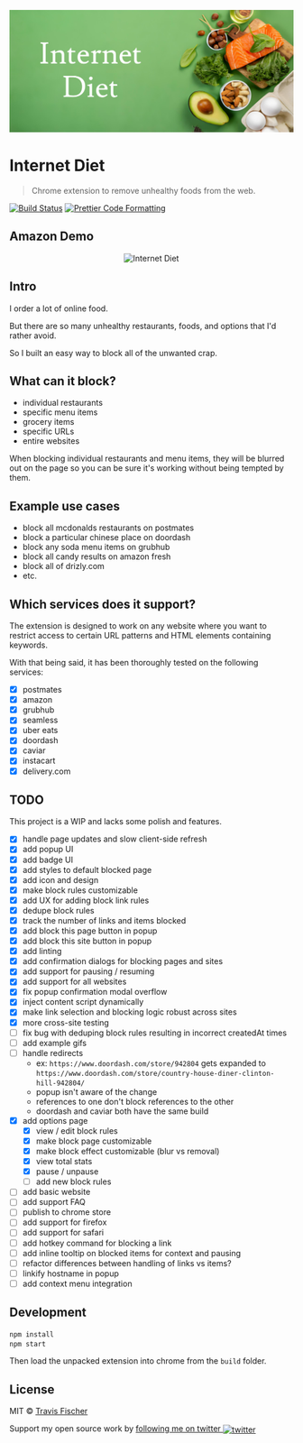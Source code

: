 <p align="center">
  <img alt="Internet Diet" src="assets/banner.jpg">
</p>

# Internet Diet

> Chrome extension to remove unhealthy foods from the web.

[![Build Status](https://github.com/transitive-bullshit/internet-diet/actions/workflows/test.yml/badge.svg)](https://github.com/transitive-bullshit/internet-diet/actions/workflows/test.yml) [![Prettier Code Formatting](https://img.shields.io/badge/code_style-prettier-brightgreen.svg)](https://prettier.io)

## Amazon Demo

<p align="center">
  <img alt="Internet Diet" src="media/amazon-demo.gif">
</p>

## Intro

I order a lot of online food.

But there are so many unhealthy restaurants, foods, and options that I'd rather avoid.

So I built an easy way to block all of the unwanted crap.

## What can it block?

- individual restaurants
- specific menu items
- grocery items
- specific URLs
- entire websites

When blocking individual restaurants and menu items, they will be blurred out on the page so you can be sure it's working without being tempted by them.

## Example use cases

- block all mcdonalds restaurants on postmates
- block a particular chinese place on doordash
- block any soda menu items on grubhub
- block all candy results on amazon fresh
- block all of drizly.com
- etc.

## Which services does it support?

The extension is designed to work on any website where you want to restrict access to certain URL patterns and HTML elements containing keywords.

With that being said, it has been thoroughly tested on the following services:

- [x] postmates
- [x] amazon
- [x] grubhub
- [x] seamless
- [x] uber eats
- [x] doordash
- [x] caviar
- [x] instacart
- [x] delivery.com

## TODO

This project is a WIP and lacks some polish and features.

- [x] handle page updates and slow client-side refresh
- [x] add popup UI
- [x] add badge UI
- [x] add styles to default blocked page
- [x] add icon and design
- [x] make block rules customizable
- [x] add UX for adding block link rules
- [x] dedupe block rules
- [x] track the number of links and items blocked
- [x] add block this page button in popup
- [x] add block this site button in popup
- [x] add linting
- [x] add confirmation dialogs for blocking pages and sites
- [x] add support for pausing / resuming
- [x] add support for all websites
- [x] fix popup confirmation modal overflow
- [x] inject content script dynamically
- [x] make link selection and blocking logic robust across sites
- [x] more cross-site testing
- [ ] fix bug with deduping block rules resulting in incorrect createdAt times
- [ ] add example gifs
- [ ] handle redirects
  - ex: `https://www.doordash.com/store/942804` gets expanded to `https://www.doordash.com/store/country-house-diner-clinton-hill-942804/`
  - popup isn't aware of the change
  - references to one don't block references to the other
  - doordash and caviar both have the same build
- [x] add options page
  - [x] view / edit block rules
  - [x] make block page customizable
  - [x] make block effect customizable (blur vs removal)
  - [x] view total stats
  - [x] pause / unpause
  - [ ] add new block rules
- [ ] add basic website
- [ ] add support FAQ
- [ ] publish to chrome store
- [ ] add support for firefox
- [ ] add support for safari
- [ ] add hotkey command for blocking a link
- [ ] add inline tooltip on blocked items for context and pausing
- [ ] refactor differences between handling of links vs items?
- [ ] linkify hostname in popup
- [ ] add context menu integration

## Development

```bash
npm install
npm start
```

Then load the unpacked extension into chrome from the `build` folder.

## License

MIT © [Travis Fischer](https://transitivebullsh.it)

Support my open source work by <a href="https://twitter.com/transitive_bs">following me on twitter <img src="https://storage.googleapis.com/saasify-assets/twitter-logo.svg" alt="twitter" height="24px" align="center"></a>
